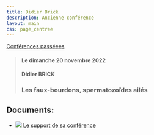```yaml
---
title: Didier Brick
description: Ancienne conférence
layout: main
css: page_centree
---
```


[Conférences passéees](/agenda/conferences-passees/)  

> #### Le dimanche 20 novembre 2022
> #### Didier BRICK
> ### Les faux-bourdons, spermatozoïdes ailés

## Documents:

* [![](/static/img/pdf.jpg ) Le support de sa conférence](https://pdf.beequeen.be/agenda/conferences-passees/dbrick2/les-faux-bourdons_spermatozoides-ailes.pdf)
